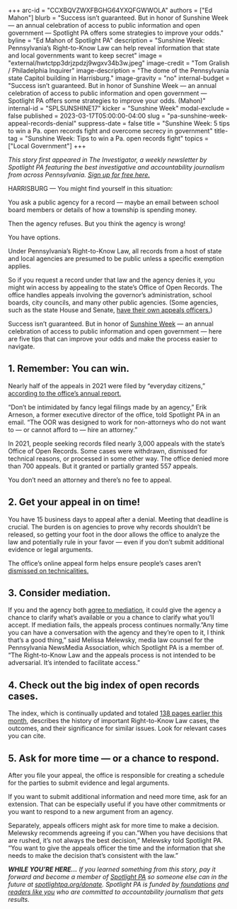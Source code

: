+++
arc-id = "CCXBQVZWXFBGHG64YXQFGWWOLA"
authors = ["Ed Mahon"]
blurb = "Success isn’t guaranteed. But in honor of Sunshine Week — an annual celebration of access to public information and open government — Spotlight PA offers some strategies to improve your odds."
byline = "Ed Mahon of Spotlight PA"
description = "Sunshine Week: Pennsylvania’s Right-to-Know Law can help reveal information that state and local governments want to keep secret"
image = "external/hwtctpp3drjzpdzj9wgxv34b3w.jpeg"
image-credit = "Tom Gralish / Philadelphia Inquirer"
image-description = "The dome of the Pennsylvania state Capitol building in Harrisburg."
image-gravity = "no"
internal-budget = "Success isn’t guaranteed. But in honor of Sunshine Week — an annual celebration of access to public information and open government — Spotlight PA offers some strategies to improve your odds. (Mahon)"
internal-id = "SPLSUNSHINE17"
kicker = "Sunshine Week"
modal-exclude = false
published = 2023-03-17T05:00:00-04:00
slug = "pa-sunshine-week-appeal-records-denial"
suppress-date = false
title = "Sunshine Week: 5 tips to win a Pa. open records fight and overcome secrecy in government"
title-tag = "Sunshine Week: Tips to win a Pa. open records fight"
topics = ["Local Government"]
+++

<i>This story first appeared in The Investigator, a weekly newsletter by Spotlight PA featuring the best investigative and accountability journalism from across Pennsylvania. </i><a href="https://www.spotlightpa.org/newsletters"><i>Sign up for free here.</i></a>

HARRISBURG — You might find yourself in this situation:

You ask a public agency for a record — maybe an email between school board members or details of how a township is spending money.

Then the agency refuses. But you think the agency is wrong!

<script src="https://www.spotlightpa.org/embed.js" async></script><div data-spl-embed-version="1" data-spl-src="https://www.spotlightpa.org/embeds/newsletter/"></div>


You have options.

Under Pennsylvania’s Right-to-Know Law, all records from a host of state and local agencies are presumed to be public unless a specific exemption applies.

So if you request a record under that law and the agency denies it, you might win access by appealing to the state’s Office of Open Records. The office handles appeals involving the governor’s administration, school boards, city councils, and many other public agencies. (Some agencies, such as the state House and Senate, <a href="https://pafoic.org/how-to-appeal-an-agencys-denial-of-your-request/">have their own appeals officers.</a>)

Success isn’t guaranteed. But in honor of <a href="https://www.spj.org/sunshineweek.asp">Sunshine Week</a> — an annual celebration of access to public information and open government — here are five tips that can improve your odds and make the process easier to navigate.

## 1. Remember: You can win.

Nearly half of the appeals in 2021 were filed by “everyday citizens,” <a href="https://www.openrecords.pa.gov/Documents/AnnualReport2021.pdf">according to the office’s annual report.</a>

“Don’t be intimidated by fancy legal filings made by an agency,” Erik Arneson, a former executive director of the office, told Spotlight PA in an email. “The OOR was designed to work for non-attorneys who do not want to — or cannot afford to — hire an attorney.”

In 2021, people seeking records filed nearly 3,000 appeals with the state’s Office of Open Records. Some cases were withdrawn, dismissed for technical reasons, or processed in some other way. The office denied more than 700 appeals. But it granted or partially granted 557 appeals.

You don’t need an attorney and there’s no fee to appeal.

## 2. Get your appeal in on time!

You have 15 business days to appeal after a denial. Meeting that deadline is crucial. The burden is on agencies to prove why records shouldn’t be released, so getting your foot in the door allows the office to analyze the law and potentially rule in your favor — even if you don’t submit additional evidence or legal arguments.

The office’s online appeal form helps ensure people’s cases aren’t <a href="https://www.openrecords.pa.gov/Appeals/AppealForm.cfm">dismissed on technicalities.</a>

## 3. Consider mediation.

If you and the agency both <a href="https://www.openrecords.pa.gov/Appeals/Mediation.cfm">agree to mediation</a>, it could give the agency a chance to clarify what’s available or you a chance to clarify what you’ll accept. If mediation fails, the appeals process continues normally.”Any time you can have a conversation with the agency and they’re open to it, I think that’s a good thing,” said Melissa Melewsky, media law counsel for the Pennsylvania NewsMedia Association, which Spotlight PA is a member of. “The Right-to-Know Law and the appeals process is not intended to be adversarial. It’s intended to facilitate access.”

## 4. Check out the big index of open records cases.

The index, which is continually updated and totaled <a href="https://www.openrecords.pa.gov/Documents/RTKL/RTKL_Case_Index.pdf">138 pages earlier this month</a>, describes the history of important Right-to-Know Law cases, the outcomes, and their significance for similar issues. Look for relevant cases you can cite.

<script src="https://www.spotlightpa.org/embed.js" async></script><div data-spl-embed-version="1" data-spl-src="https://www.spotlightpa.org/embeds/donate/?teaser_text=Support%20Spotlight%20PA's%20vital%20investigative%20and%20public-service%20journalism%20and%20%3Cb%3Eall%20gifts%20will%20be%20DOUBLED%3C%2Fb%3E%20until%20March%2025%20thanks%20to%20a%20generous%20matching%20gift%20from%20the%20Benter%20Foundation%20in%20Pittsburgh.&eyebrow_text=SUPPORT%20SPOTLIGHT%20PA"></div>


## 5. Ask for more time — or a chance to respond.

After you file your appeal, the office is responsible for creating a schedule for the parties to submit evidence and legal arguments.

If you want to submit additional information and need more time, ask for an extension. That can be especially useful if you have other commitments or you want to respond to a new argument from an agency.

Separately, appeals officers might ask for more time to make a decision. Melewsky recommends agreeing if you can.”When you have decisions that are rushed, it’s not always the best decision,” Melewsky told Spotlight PA. “You want to give the appeals officer the time and the information that she needs to make the decision that’s consistent with the law.”

<i><b>WHILE YOU’RE HERE...</b></i><i> If you learned something from this story, pay it forward and become a member of </i><a href="https://www.spotlightpa.org/"><i>Spotlight PA</i></a><i> so someone else can in the future at </i><a href="http://spotlightpa.org/donate"><i>spotlightpa.org/donate</i></a><i>. Spotlight PA is funded by</i><a href="https://www.spotlightpa.org/support"><i> foundations</i></a><i> </i><a href="https://www.spotlightpa.org/support"><i>and readers like you</i></a><i> who are committed to accountability journalism that gets results.</i>
